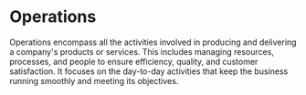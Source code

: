 # Operations

Operations encompass all the activities involved in producing and delivering a company's products or services. This includes managing resources, processes, and people to ensure efficiency, quality, and customer satisfaction. It focuses on the day-to-day activities that keep the business running smoothly and meeting its objectives.